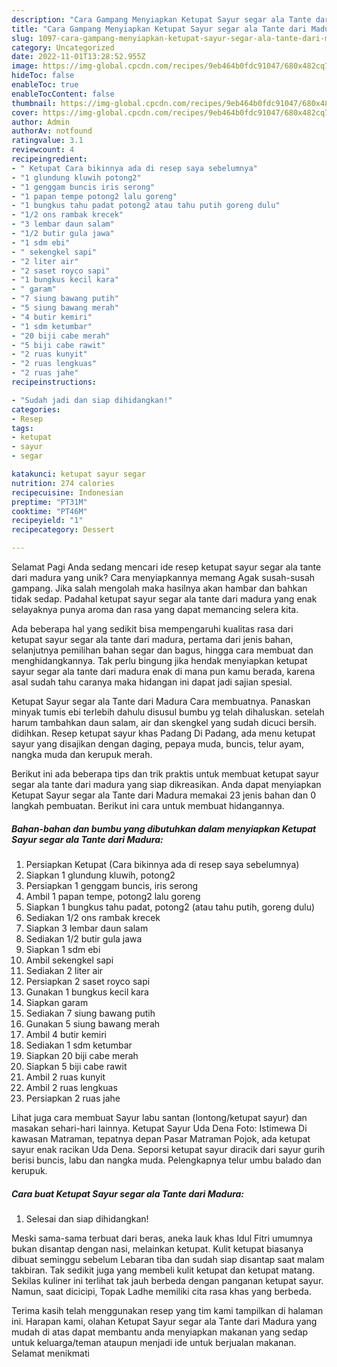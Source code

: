 ```yaml
---
description: "Cara Gampang Menyiapkan Ketupat Sayur segar ala Tante dari Madura yang Lezat Sekali, Mantap"
title: "Cara Gampang Menyiapkan Ketupat Sayur segar ala Tante dari Madura yang Lezat Sekali, Mantap"
slug: 1097-cara-gampang-menyiapkan-ketupat-sayur-segar-ala-tante-dari-madura-yang-lezat-sekali-mantap
category: Uncategorized
date: 2022-11-01T13:28:52.955Z
image: https://img-global.cpcdn.com/recipes/9eb464b0fdc91047/680x482cq70/ketupat-sayur-segar-ala-tante-dari-madura-foto-resep-utama.jpg
hideToc: false
enableToc: true
enableTocContent: false
thumbnail: https://img-global.cpcdn.com/recipes/9eb464b0fdc91047/680x482cq70/ketupat-sayur-segar-ala-tante-dari-madura-foto-resep-utama.jpg
cover: https://img-global.cpcdn.com/recipes/9eb464b0fdc91047/680x482cq70/ketupat-sayur-segar-ala-tante-dari-madura-foto-resep-utama.jpg
author: Admin
authorAv: notfound
ratingvalue: 3.1
reviewcount: 4
recipeingredient:
- " Ketupat Cara bikinnya ada di resep saya sebelumnya"
- "1 glundung kluwih potong2"
- "1 genggam buncis iris serong"
- "1 papan tempe potong2 lalu goreng"
- "1 bungkus tahu padat potong2 atau tahu putih goreng dulu"
- "1/2 ons rambak krecek"
- "3 lembar daun salam"
- "1/2 butir gula jawa"
- "1 sdm ebi"
- " sekengkel sapi"
- "2 liter air"
- "2 saset royco sapi"
- "1 bungkus kecil kara"
- " garam"
- "7 siung bawang putih"
- "5 siung bawang merah"
- "4 butir kemiri"
- "1 sdm ketumbar"
- "20 biji cabe merah"
- "5 biji cabe rawit"
- "2 ruas kunyit"
- "2 ruas lengkuas"
- "2 ruas jahe"
recipeinstructions:

- "Sudah jadi dan siap dihidangkan!"
categories:
- Resep
tags:
- ketupat
- sayur
- segar

katakunci: ketupat sayur segar 
nutrition: 274 calories
recipecuisine: Indonesian
preptime: "PT31M"
cooktime: "PT46M"
recipeyield: "1"
recipecategory: Dessert

---
```



Selamat Pagi Anda sedang mencari ide resep ketupat sayur segar ala tante dari madura yang unik? Cara menyiapkannya memang Agak susah-susah gampang. Jika salah mengolah maka hasilnya akan hambar dan bahkan tidak sedap. Padahal ketupat sayur segar ala tante dari madura yang enak selayaknya punya aroma dan rasa yang dapat memancing selera kita.


Ada beberapa hal yang sedikit bisa mempengaruhi kualitas rasa dari ketupat sayur segar ala tante dari madura, pertama dari jenis bahan, selanjutnya pemilihan bahan segar dan bagus, hingga cara membuat dan menghidangkannya. Tak perlu bingung jika hendak menyiapkan ketupat sayur segar ala tante dari madura enak di mana pun kamu berada, karena asal sudah tahu caranya maka hidangan ini dapat jadi sajian spesial.

Ketupat Sayur segar ala Tante dari Madura Cara membuatnya. Panaskan minyak tumis ebi terlebih dahulu disusul bumbu yg telah dihaluskan. setelah harum tambahkan daun salam, air dan skengkel yang sudah dicuci bersih. didihkan. Resep ketupat sayur khas Padang Di Padang, ada menu ketupat sayur yang disajikan dengan daging, pepaya muda, buncis, telur ayam, nangka muda dan kerupuk merah.


Berikut ini ada beberapa tips dan trik praktis untuk membuat ketupat sayur segar ala tante dari madura yang siap dikreasikan. Anda dapat menyiapkan Ketupat Sayur segar ala Tante dari Madura memakai 23 jenis bahan dan 0 langkah pembuatan. Berikut ini cara untuk membuat hidangannya.

<!--inarticleads1-->

##### Bahan-bahan dan bumbu yang dibutuhkan dalam menyiapkan Ketupat Sayur segar ala Tante dari Madura:

1. Persiapkan  Ketupat (Cara bikinnya ada di resep saya sebelumnya)
1. Siapkan 1 glundung kluwih, potong2
1. Persiapkan 1 genggam buncis, iris serong
1. Ambil 1 papan tempe, potong2 lalu goreng
1. Siapkan 1 bungkus tahu padat, potong2 (atau tahu putih, goreng dulu)
1. Sediakan 1/2 ons rambak krecek
1. Siapkan 3 lembar daun salam
1. Sediakan 1/2 butir gula jawa
1. Siapkan 1 sdm ebi
1. Ambil  sekengkel sapi
1. Sediakan 2 liter air
1. Persiapkan 2 saset royco sapi
1. Gunakan 1 bungkus kecil kara
1. Siapkan  garam
1. Sediakan 7 siung bawang putih
1. Gunakan 5 siung bawang merah
1. Ambil 4 butir kemiri
1. Sediakan 1 sdm ketumbar
1. Siapkan 20 biji cabe merah
1. Siapkan 5 biji cabe rawit
1. Ambil 2 ruas kunyit
1. Ambil 2 ruas lengkuas
1. Persiapkan 2 ruas jahe


Lihat juga cara membuat Sayur labu santan (lontong/ketupat sayur) dan masakan sehari-hari lainnya. Ketupat Sayur Uda Dena Foto: Istimewa Di kawasan Matraman, tepatnya depan Pasar Matraman Pojok, ada ketupat sayur enak racikan Uda Dena. Seporsi ketupat sayur diracik dari sayur gurih berisi buncis, labu dan nangka muda. Pelengkapnya telur umbu balado dan kerupuk. 

<!--inarticleads2-->

##### Cara buat Ketupat Sayur segar ala Tante dari Madura:


1. Selesai dan siap dihidangkan!

Meski sama-sama terbuat dari beras, aneka lauk khas Idul Fitri umumnya bukan disantap dengan nasi, melainkan ketupat. Kulit ketupat biasanya dibuat seminggu sebelum Lebaran tiba dan sudah siap disantap saat malam takbiran. Tak sedikit juga yang membeli kulit ketupat dan ketupat matang. Sekilas kuliner ini terlihat tak jauh berbeda dengan panganan ketupat sayur. Namun, saat dicicipi, Topak Ladhe memiliki cita rasa khas yang berbeda. 

Terima kasih telah menggunakan resep yang tim kami tampilkan di halaman ini. Harapan kami, olahan Ketupat Sayur segar ala Tante dari Madura yang mudah di atas dapat membantu anda menyiapkan makanan yang sedap untuk keluarga/teman ataupun menjadi ide untuk berjualan makanan. Selamat menikmati
